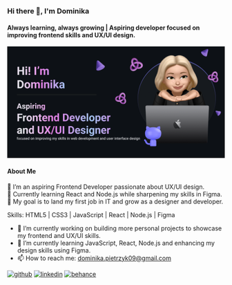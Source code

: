 ### Hi there 👋, I'm Dominika
#### Always learning, always growing | Aspiring developer focused on improving frontend skills and UX/UI design.
![Opis obrazu](readme.png)
#### About Me  
🌟 I’m an aspiring Frontend Developer passionate about UX/UI design.  
🌱 Currently learning React and Node.js while sharpening my skills in Figma.  
🎯 My goal is to land my first job in IT and grow as a designer and developer. 

Skills: HTML5 | CSS3 | JavaScript | React | Node.js | Figma

- 🔭 I’m currently working on building more personal projects to showcase my frontend and UX/UI skills. 
- 🌱 I’m currently learning JavaScript, React, Node.js and enhancing my design skills using Figma. 
- 📫 How to reach me: dominika.pietrzyk09@gmail.com 


[<img src='https://cdn.jsdelivr.net/npm/simple-icons@3.0.1/icons/github.svg' alt='github' height='40'>](https://github.com/dominika-p)  [<img src='https://cdn.jsdelivr.net/npm/simple-icons@3.0.1/icons/linkedin.svg' alt='linkedin' height='40'>](https://www.linkedin.com/in/https://www.linkedin.com/in/dominika-pietrzyk-71652b32b//)  [<img src='https://cdn.jsdelivr.net/npm/simple-icons@3.0.1/icons/behance.svg' alt='behance' height='40'>](https://www.behance.net/dominikpietrzy2)  


